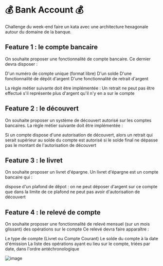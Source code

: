 # 💰 Bank Account 💰

Challenge du week-end faire un kata avec une architecture hexagonale autour du domaine de la banque.

## Feature 1 : le compte bancaire
On souhaite proposer une fonctionnalité de compte bancaire.
Ce dernier devra disposer :

D'un numéro de compte unique (format libre)
D'un solde
D'une fonctionnalité de dépôt d'argent
D'une fonctionnalité de retrait d'argent

La règle métier suivante doit être implémentée :
Un retrait ne peut pas être effectué s'il représente plus d'argent qu'il n'y en a sur le compte

## Feature 2 : le découvert
On souhaite proposer un système de découvert autorisé sur les comptes bancaires.
La règle métier suivante doit être implémentée :

Si un compte dispose d'une autorisation de découvert, alors un retrait qui serait supérieur au solde du compte est autorisé
si le solde final ne dépasse pas le montant de l'autorisation de découvert

## Feature 3 : le livret
On souhaite proposer un livret d'épargne.
Un livret d'épargne est un compte bancaire qui :

dispose d'un plafond de dêpot : on ne peut déposer d'argent sur ce compte que dans la limite de ce plafond
ne peut pas avoir d'autorisation de découvert

## Feature 4 : le relevé de compte
On souhaite proposer une fonctionnalité de relevé mensuel (sur un mois glissant) des opérations sur le compte
Ce relevé devra faire apparaître :

Le type de compte (Livret ou Compte Courant)
Le solde du compte à la date d'émission
La liste des opérations ayant eu lieu sur le compte, triées par date, dans l'ordre antéchronologique

![image](https://github.com/user-attachments/assets/6ca3f739-7301-40d2-8251-019a07b8598b)
